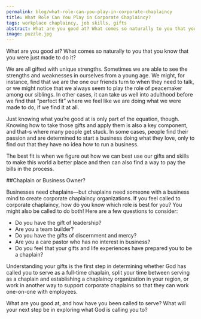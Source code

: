 ```yaml
---
permalink: blog/what-role-can-you-play-in-corporate-chaplaincy
title: What Role Can You Play in Corporate Chaplaincy?
tags: workplace chaplaincy, job skills, gifts
abstract: What are you good at? What comes so naturally to you that you know that you were just made to do it?
image: puzzle.jpg
---
```

What are you good at? What comes so naturally to you that you know that you were just made to do it?

We are all gifted with unique strengths. Sometimes we are able to see the strengths and weaknesses in ourselves from a young age. We might, for instance, find that we are the one our friends turn to when they need to talk, or we might notice that we always seem to play the role of peacemaker among our siblings. In other cases, it can take us well into adulthood before we find that “perfect fit” where we feel like we are doing what we were made to do, if we find it at all.

Just knowing what you’re good at is only part of the equation, though. Knowing how to take those gifts and apply them is also a key component, and that&#8211;s where many people get stuck. In some cases, people find their passion and are determined to start a business doing what they love, only to find out that they have no idea how to run a business.

The best fit is when we figure out how we can best use our gifts and skills to make this world a better place and then can also find a way to pay the bills in the process.

##Chaplain or Business Owner?

Businesses need chaplains&#8212;but chaplains need someone with a business mind to create corporate chaplaincy organizations. If you feel called to corporate chaplaincy, how do you know which role is best for you? You might also be called to do both! Here are a few questions to consider:

* Do you have the gift of leadership?
* Are you a team builder?
* Do you have the gifts of discernment and mercy?
* Are you a care pastor who has no interest in business?
* Do you feel that your gifts and life experiences have prepared you to be a chaplain?

Understanding your gifts is the first step in determining whether God has called you to serve as a full-time chaplain, split your time between serving as a chaplain and establishing a chaplaincy organization in your region, or work in another way to support corporate chaplains so that they can work one-on-one with employees.

What are you good at, and how have you been called to serve? What will your next step be in exploring what God is calling you to?
